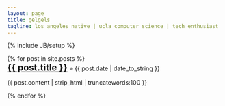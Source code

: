 ```yaml
---
layout: page
title: gelgels
tagline: los angeles native | ucla computer science | tech enthusiast
---
```

{% include JB/setup %}


<div class="post_container">
  {% for post in site.posts %}
    <div class="post">
      <h2 style="display:inline">
        <a href="{{ BASE_PATH }}{{ post.url }}">{{ post.title }}</a>
      </h2>
      &raquo;
      <span> {{ post.date | date_to_string }} </span>
      <p class="excerpt">
        {{ post.content | strip_html | truncatewords:100 }}
      </p>
    </div>
  {% endfor %}
</div>

